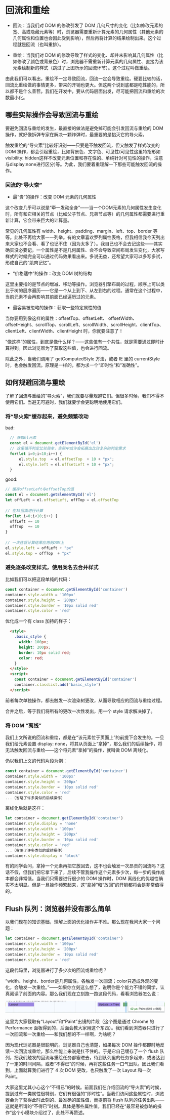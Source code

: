 # 回流和重绘

- 回流：当我们对 DOM 的修改引发了 DOM 几何尺寸的变化（比如修改元素的宽、高或隐藏元素等）时，浏览器需要重新计算元素的几何属性（其他元素的几何属性和位置也会因此受到影响），然后再将计算的结果绘制出来。这个过程就是回流（也叫重排）。

- 重绘：当我们对 DOM 的修改导致了样式的变化、却并未影响其几何属性（比如修改了颜色或背景色）时，浏览器不需重新计算元素的几何属性、直接为该元素绘制新的样式（跳过了上图所示的回流环节）。这个过程叫做重绘。

由此我们可以看出，重绘不一定导致回流，回流一定会导致重绘。硬要比较的话，回流比重绘做的事情更多，带来的开销也更大。但这两个说到底都是吃性能的，所以都不是什么善茬。我们在开发中，要从代码层面出发，尽可能把回流和重绘的次数最小化。

## 哪些实际操作会导致回流与重绘

要避免回流与重绘的发生，最直接的做法是避免掉可能会引发回流与重绘的 DOM 操作，就好像拆弹专家在解决一颗炸弹时，最重要的是掐灭它的导火索。

触发重绘的“导火索”比较好识别——只要是不触发回流，但又触发了样式改变的 DOM 操作，都会引起重绘，比如背景色、文字色、可见性(可见性这里特指形如visibility: hidden这样不改变元素位置和存在性的、单纯针对可见性的操作，注意与display:none进行区分)等。为此，我们要着重理解一下那些可能触发回流的操作。

### 回流的“导火索”

- 最“贵”的操作：改变 DOM 元素的几何属性

这个改变几乎可以说是“牵一发动全身”——当一个DOM元素的几何属性发生变化时，所有和它相关的节点（比如父子节点、兄弟节点等）的几何属性都需要进行重新计算，它会带来巨大的计算量。

常见的几何属性有 width、height、padding、margin、left、top、border 等等。此处不再给大家一一列举。有的文章喜欢罗列属性表格，但我相信我今天列出来大家也不会看、看了也记不住（因为太多了）。我自己也不会去记这些——其实确实没必要记，️一个属性是不是几何属性、会不会导致空间布局发生变化，大家写样式的时候完全可以通过代码效果看出来。多说无益，还希望大家可以多写多试，形成自己的“肌肉记忆”。

- “价格适中”的操作：改变 DOM 树的结构

这里主要指的是节点的增减、移动等操作。浏览器引擎布局的过程，顺序上可以类比于树的层序遍历——它是一个从上到下、从左到右的过程。通常在这个过程中，当前元素不会再影响其前面已经遍历过的元素。

- 最容易被忽略的操作：获取一些特定属性的值

当你要用到像这样的属性：offsetTop、offsetLeft、 offsetWidth、offsetHeight、scrollTop、scrollLeft、scrollWidth、scrollHeight、clientTop、clientLeft、clientWidth、clientHeight 时，你就要注意了！

“像这样”的属性，到底是像什么样？——这些值有一个共性，就是需要通过即时计算得到。因此浏览器为了获取这些值，也会进行回流。

除此之外，当我们调用了 getComputedStyle 方法，或者 IE 里的 currentStyle 时，也会触发回流。原理是一样的，都为求一个“即时性”和“准确性”。

## 如何规避回流与重绘

了解了回流与重绘的“导火索”，我们就要尽量规避它们。但很多时候，我们不得不使用它们。当避无可避时，我们就要学会更聪明地使用它们。

### 将“导火索”缓存起来，避免频繁改动

bad: 

```js
  // 获取el元素
  const el = document.getElementById('el')
  // 这里循环判定比较简单，实际中或许会拓展出比较复杂的判定需求
  for(let i=0;i<10;i++) {
      el.style.top  = el.offsetTop  + 10 + "px";
      el.style.left = el.offsetLeft + 10 + "px";
  }
```

good:
```js
// 缓存offsetLeft与offsetTop的值
const el = document.getElementById('el') 
let offLeft = el.offsetLeft, offTop = el.offsetTop

// 在JS层面进行计算
for(let i=0;i<10;i++) {
  offLeft += 10
  offTop  += 10
}

// 一次性将计算结果应用到DOM上
el.style.left = offLeft + "px"
el.style.top = offTop  + "px"
```

### 避免逐条改变样式，使用类名去合并样式
比如我们可以把这段单纯的代码：

```js
const container = document.getElementById('container')
container.style.width = '100px'
container.style.height = '200px'
container.style.border = '10px solid red'
container.style.color = 'red'
```
优化成一个有 class 加持的样子：
```html
  <style>
    .basic_style {
      width: 100px;
      height: 200px;
      border: 10px solid red;
      color: red;
    }
  </style>
  <script>
    const container = document.getElementById('container')
    container.classList.add('basic_style')
  </script>
```

前者每次单独操作，都去触发一次渲染树更改，从而导致相应的回流与重绘过程。

合并之后，等于我们将所有的更改一次性发出，用一个 style 请求解决掉了。

### 将 DOM “离线”

我们上文所说的回流和重绘，都是在“该元素位于页面上”的前提下会发生的。一旦我们给元素设置 display: none，将其从页面上“拿掉”，那么我们的后续操作，将无法触发回流与重绘——这个将元素“拿掉”的操作，就叫做 DOM 离线化。

仍以我们上文的代码片段为例：

```js
const container = document.getElementById('container')
container.style.width = '100px'
container.style.height = '200px'
container.style.border = '10px solid red'
container.style.color = 'red'
...（省略了许多类似的后续操作）
```

离线化后就是这样：

```js
let container = document.getElementById('container')
container.style.display = 'none'
container.style.width = '100px'
container.style.height = '200px'
container.style.border = '10px solid red'
container.style.color = 'red'
...（省略了许多类似的后续操作）
container.style.display = 'block'
```
有的同学会问，拿掉一个元素再把它放回去，这不也会触发一次昂贵的回流吗？这话不假，但我们把它拿下来了，后续不管我操作这个元素多少次，每一步的操作成本都会非常低。当我们只需要进行很少的 DOM 操作时，DOM 离线化的优越性确实不太明显。但是一旦操作频繁起来，这“拿掉”和“放回”的开销都将会是非常值得的。

## Flush 队列：浏览器并没有那么简单

以我们现在的知识基础，理解上面的优化操作并不难。那么现在我问大家一个问题：

```js
let container = document.getElementById('container')
container.style.width = '100px'
container.style.height = '200px'
container.style.border = '10px solid red'
container.style.color = 'red'
```
这段代码里，浏览器进行了多少次的回流或重绘呢？

“width、height、border是几何属性，各触发一次回流；color只造成外观的变化，会触发一次重绘。”——如果你立刻这么想了，说明你是个能力不错的同学，认真阅读了前面的内容。那么我们现在立刻跑一跑这段代码，看看浏览器怎么说：

![](./1.jpg)

这里为大家截取有“Layout”和“Paint”出镜的片段（这个图是通过 Chrome 的 Performance 面板得到的，后面会教大家用这个东西）。我们看到浏览器只进行了一次回流和一次重绘——和我们想的不一样啊，为啥呢？

因为现代浏览器是很聪明的。浏览器自己也清楚，如果每次 DOM 操作都即时地反馈一次回流或重绘，那么性能上来说是扛不住的。于是它自己缓存了一个 flush 队列，把我们触发的回流与重绘任务都塞进去，待到队列里的任务多起来、或者达到了一定的时间间隔，或者“不得已”的时候，再将这些任务一口气出队。因此我们看到，上面就算我们进行了 4 次 DOM 更改，也只触发了一次 Layout 和一次 Paint。

大家这里尤其小心这个“不得已”的时候。前面我们在介绍回流的“导火索”的时候，提到过有一类属性很特别，它们有很强的“即时性”。当我们访问这些属性时，浏览器会为了获得此时此刻的、最准确的属性值，而提前将 flush 队列的任务出队——这就是所谓的“不得已”时刻。具体是哪些属性值，我们已经在“最容易被忽略的操作”这个小模块介绍过了，此处不再赘述。